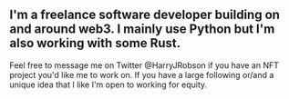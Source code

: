 ## I'm a freelance software developer building on and around web3. I mainly use Python but I'm also working with some Rust. 

Feel free to message me on Twitter @HarryJRobson if you have an NFT project you'd like me to work on. If you have a large following or/and a unique idea that I like I'm open to working for equity.
